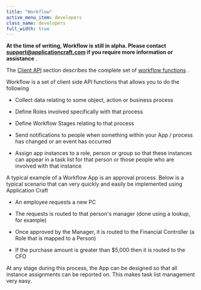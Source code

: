 ```yaml
---
title: "Workflow"
active_menu_item: developers
class_name: developers
full_width: true
---
```



**At the time of writing, Workflow is still in alpha. Please contact [support@applicationcraft.com](mailto:support@applicationcraft.com) if you require more information or assistance** .

The [Client API](../../../scripting-apis/client-api/) section describes the complete set of [workflow functions](../../../scripting-apis/client-api/workflow-functions/) .

Workflow is a set of client side API functions that allows you to do the following

 - Collect data relating to some object, action or business process

 - Define Roles involved specifically with that process

 - Define Workflow Stages relating to that process

 - Send notifications to people when something within your App / process has changed or an event has occurred

 - Assign app instances to a role, person or group so that these instances can appear in a task list for that person or those people who are involved with that instance

A typical example of a Workflow App is an approval process. Below is a typical scenario that can very quickly and easily be implemented using Application Craft

 - An employee requests a new PC

 - The requests is routed to that person's manager (done using a lookup, for example)

 - Once approved by the Manager, it is routed to the Financial Controller (a Role that is mapped to a Person)

 - If the purchase amount is greater than \$5,000 then it is routed to the CFO

At any stage during this process, the App can be designed so that all instance assignments can be reported on. This makes task list management very easy.

